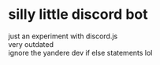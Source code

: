 # silly little discord bot

just an experiment with discord.js\
very outdated\
ignore the yandere dev if else statements lol
